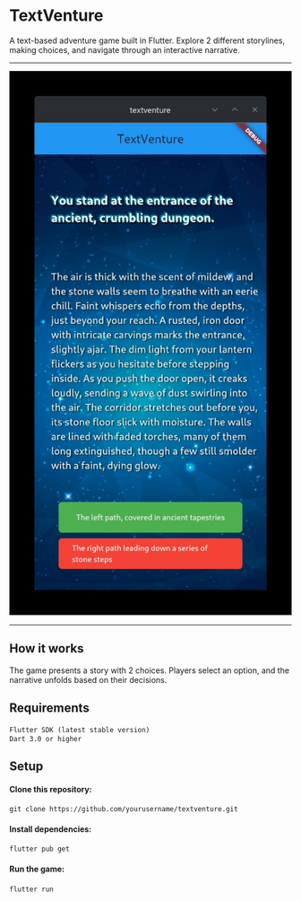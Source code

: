 # TextVenture

A text-based adventure game built in Flutter. Explore 2 different storylines, making choices, and navigate through an interactive narrative.

---

![screenshot.jpeg](images/screenshot.jpeg)

---

## How it works

The game presents a story with 2 choices.
Players select an option, and the narrative unfolds based on their decisions.


## Requirements

    Flutter SDK (latest stable version)
    Dart 3.0 or higher

## Setup

#### Clone this repository:

```git
git clone https://github.com/yourusername/textventure.git
```

#### Install dependencies:
```
flutter pub get
```
#### Run the game:
```
flutter run
```

